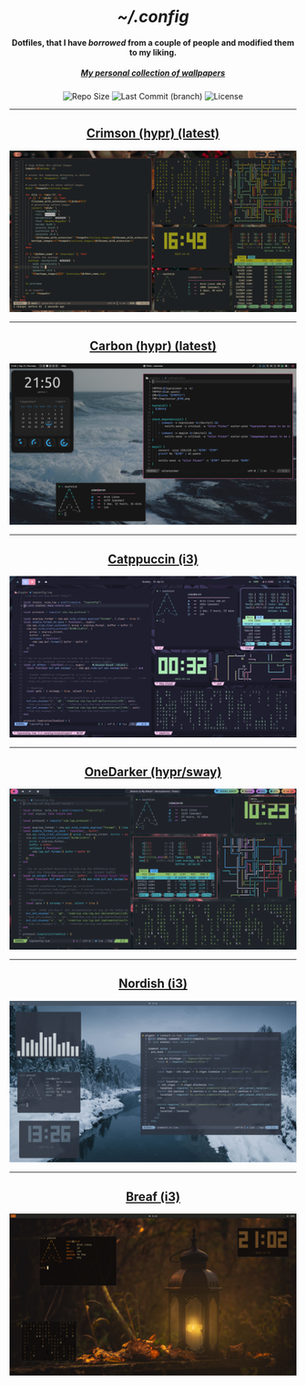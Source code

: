 <div align="center">
<h1><i>~/.config</i></h1>
<h4>Dotfiles, that I have <i>borrowed</i> from a couple of people and modified them to my liking.<h4>

<h5><a href="https://github.com/andrewzn69/wallpapers">My personal collection of wallpapers</a></h5>

<img alt="Repo Size" src="https://custom-icon-badges.demolab.com/github/repo-size/andrewzn69/catppuccin-i3?style=for-the-badge&logo=file-zip&color=f5c2e7&logoColor=e0def4&labelColor=191724" />
<img alt="Last Commit (branch)" src="https://custom-icon-badges.demolab.com/github/last-commit/andrewzn69/catppuccin-i3?style=for-the-badge&logo=history&color=96cdfb&logoColor=e0def4&labelColor=191724" />
<img alt="License" src="https://custom-icon-badges.demolab.com/github/license/andrewzn69/catppuccin-i3?style=for-the-badge&logo=law&color=abe9b3&logoColor=e0def4&labelColor=181724" />

---

<h2><a href="https://github.com/andrewzn69/dotfiles/tree/crimson-hypr">Crimson (hypr) (latest)</a></h2>
<p align=><img alt="screenshot" src="https://raw.githubusercontent.com/andrewzn69/dotfiles/assets/crimson-hypr/main.png"></p>

---

<h2><a href="https://github.com/andrewzn69/dotfiles/tree/carbon-hypr">Carbon (hypr) (latest)</a></h2>
<p align=><img alt="screenshot" src="https://raw.githubusercontent.com/andrewzn69/dotfiles/assets/carbon-hypr/main.png"></p>

---

<h2><a href="https://github.com/andrewzn69/dotfiles/tree/catppuccin-i3">Catppuccin (i3)</a></h2>
<p align=><img alt="screenshot" src="https://raw.githubusercontent.com/andrewzn69/dotfiles/assets/catppuccin-i3/main.png"></p>

---

<h2><a href="https://github.com/andrewzn69/dotfiles/tree/onedarker-hyprsway">OneDarker (hypr/sway)</a></h2>
<p align=><img alt="screenshot" src="https://raw.githubusercontent.com/andrewzn69/dotfiles/assets/onedarker-hyprsway/main.png"></p>

---

<h2><a href="https://github.com/andrewzn69/dotfiles/tree/nordish-i3">Nordish (i3)</a></h2>
<p align=><img alt="screenshot" src="https://raw.githubusercontent.com/andrewzn69/dotfiles/assets/nordish-i3/main.png"></p>

---

<h2><a href="https://github.com/andrewzn69/dotfiles/tree/breaf-i3">Breaf (i3)</a></h2>
<p align=><img alt="screenshot" src="https://raw.githubusercontent.com/andrewzn69/dotfiles/assets/breaf-i3/main.png"></p>
</div>
